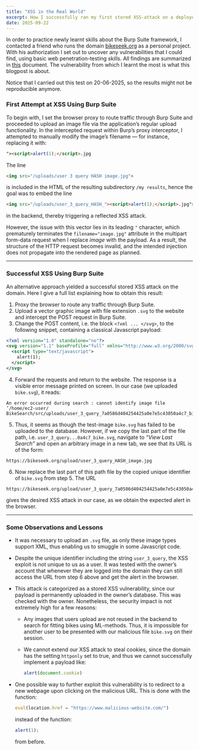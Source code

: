 ```yaml
---
title: "XSS in the Real World"
excerpt: How I successfully ran my first stored XSS-attack on a deployed webpage.
date: 2025-09-22
---
```


In order to practice newly learnt skills about the Burp Suite framework, I contacted a friend who runs the domain [bikeseek.org](bikeseek.org) as a personal project. With his authorization I set out to uncover any vulnerabilities that I could find, using basic web penetration-testing skills. All findings are summarized in [this](/home/uploads/Pentest_Report.pdf) document. The vulnerability from which I learnt the most is what this blogpost is about.

Notice that I carried out this test on 20-06-2025, so the results might not be reproducible anymore.

### First Attempt at XSS Using Burp Suite

To begin with, I set the browser proxy to route traffic through Burp Suite and proceeded to upload an image file via the application’s regular upload functionality. In the intercepted request within Burp’s proxy interceptor, I attempted to manually modify the image’s filename — for instance, replacing it with:

```html
"><script>alert(1);</script>.jpg
```

The line  

```html
<img src="/uploads/user 3 query HASH image.jpg">
```

is included in the HTML of the resulting subdirectory `/my results`, hence the goal was to embed the line  

```html
<img src="/uploads/user_3_query_HASH_"><script>alert(1);</script>.jpg">
```

in the backend, thereby triggering a reflected XSS attack.  

However, the issue with this vector lies in its leading `"` character, which prematurely terminates the `filename="image.jpg"` attribute in the multipart form-data request when I replace *image* with the payload. As a result, the structure of the HTTP request becomes invalid, and the intended injection does not propagate into the rendered page as planned.

---

### Successful XSS Using Burp Suite

An alternative approach yielded a successful stored XSS attack on the domain. Here I give a full list explaining how to obtain this result:

1. Proxy the browser to route any traffic through Burp Suite.
2. Upload a vector graphic image with file extension `.svg` to the website and intercept the POST request in Burp Suite.
3. Change the POST content, i.e. the block `<?xml ... </svg>`, to the following snippet, containing a classical Javascript payload:

  ```xml
  <?xml version="1.0" standalone="no"?>
  <svg version="1.1" baseProfile="full" xmlns="http://www.w3.org/2000/svg">
    <script type="text/javascript">
      alert(1);
    </script>
  </svg>
  ```

4. Forward the requests and return to the website. The response is a visible error message printed on screen. In our case (we uploaded `bike.svg`), it reads:

  ```
  An error occurred during search : cannot identify image file ’/home/ec2-user/
  BikeSearch/src/uploads/user_3_query_7a0586d404254425a0e7e5c43050a4c7_bike.svg’
  ```

5. Thus, it seems as though the test-image `bike.svg` has failed to be uploaded to the database. However, if we copy the last part of the file path, i.e. `user_3_query...0a4c7_bike.svg`, navigate to *“View Last Search”* and open an arbitrary image in a new tab, we see that its URL is of the form:

  ```
  https://bikeseek.org/upload/user_3_query_HASH_image.jpg
  ```

6. Now replace the last part of this path file by the copied unique identifier of `bike.svg` from step 5. The URL  

  ```
  https://bikeseek.org/upload/user_3_query_7a0586d404254425a0e7e5c43050a4c7_bike.svg
  ```

gives the desired XSS attack in our case, as we obtain the expected alert in the browser.

---

### Some Observations and Lessons

- It was necessary to upload an `.svg` file, as only these image types support XML, thus enabling us to smuggle in some Javascript code.  
- Despite the unique identifier including the string `user_3_query`, the XSS exploit is not unique to us as a user. It was tested with the owner’s account that whenever they are logged into the domain they can still access the URL from step 6 above and get the alert in the browser.  
- This attack is categorized as a stored XSS vulnerability, since our payload is permanently uploaded in the owner’s database. This was checked with the owner. Nonetheless, the security impact is not extremely high for a few reasons:
  - Any images that users upload are not reused in the backend to search for fitting bikes using ML-methods. Thus, it is impossible for another user to be presented with our malicious file `bike.svg` on their session.  
  - We cannot extend our XSS attack to steal cookies, since the domain has the setting `httponly` set to true, and thus we cannot successfully implement a payload like:

    ```javascript
    alert(document.cookie)
    ```

- One possible way to further exploit this vulnerability is to redirect to a new webpage upon clicking on the malicious URL. This is done with the function:

  ```javascript
  eval(location.href = "https://www.malicious-website.com/")
  ```

  instead of the function:

  ```javascript
  alert(1);
  ```

  from before.
